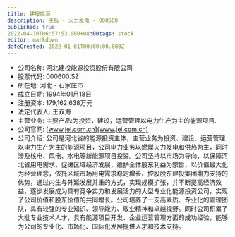 ```yaml
---
title: 建投能源
description: 主板 - 火力发电 - 000600
published: true
2022-04-30T06:57:53.000+08:00tags: stock
editor: markdown
dateCreated: 2022-01-01T00:00:00.000Z
---
```


- 公司名称: 河北建投能源投资股份有限公司
- 股票代码: 000600.SZ
- 所在地: 河北 - 石家庄市
- 成立日期: 1994年01月18日
- 注册资本: 179,162.638万元
- 法定代表人: 王双海
- 主营业务: 主要产品:为投资，建设，运营管理以电力生产为主的能源项目.
- 公司官网: [www.jei.com.cn](www.jei.com.cn)
- 公司介绍: 公司是河北省的能源投资主体，主营业务为投资、建设、运营管理以电力生产为主的能源项目，公司电力业务以燃煤火力发电和供热为主，同时涉及核电、风电、水电等新能源项目投资。公司坚持以市场为导向，以保障河北省用电需求，促进区域经济发展，维护全体股东利益为宗旨，以价值最大化为经营理念，依托区域市场用电需求稳定增长、控股股东建投集团鼎力支持的优势，通过内生与外延发展并重的方式，实现规模扩张，并不断提高经济效益，逐步发展成为具有竞争实力和发展活力的大型专业化能源投资公司，实现了公司价值和股东价值的共同增长。公司培养了一支高素质、专业化的管理团队，具有较强的专业知识、领导能力、敬业精神和卓越视野。同时公司积累了大批专业技术人才，具有能源项目开发、企业运营管理方面的成功经验，能够为公司的专业化、市场化、国际化发展提供人才和技术支持。


